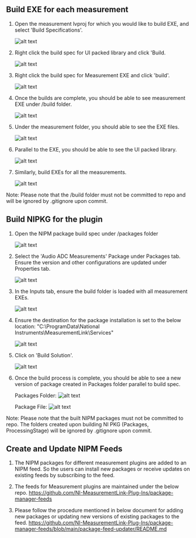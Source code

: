 ## Build EXE for each measurement
1. Open the measurement lvproj for which you would like to build EXE, and select 'Build Specifications'.
    
    ![alt text](images/meas-lvproj.png)

2. Right click the build spec for UI packed library and click 'Build.

    ![alt text](images/build-ui-packed-lib.png)

3. Right click the build spec for Measurement EXE and click 'build'.
    
    ![alt text](images/build-measurement-exe.png)

4. Once the builds are complete, you should be able to see measurement EXE under /build folder.
    
    ![alt text](images/build-folder.png)

5. Under the measurement folder, you should able to see the EXE files.
    
    ![alt text](images/meas-exe-folder.png)

6. Parallel to the EXE, you should be able to see the UI packed library.
    
    ![alt text](images/meas-ui-folder.png)

7. Similarly, build EXEs for all the measurements.
    
    ![alt text](images/build-folder-with-all-meas.png)


Note: Please note that the /build folder must not be committed to repo and will be ignored by .gitignore upon commit.


## Build NIPKG for the plugin

1. Open the NIPM package build spec under /packages folder
    
    ![alt text](images/packages-folder.png)

2. Select the 'Audio ADC Measurements' Package under Packages tab. Ensure the version and other configurations are updated under Properties tab.
    
    ![alt text](images/nipb-package-properties.png)

3. In the Inputs tab, ensure the build folder is loaded with all measurement EXEs.
    
    ![alt text](images/nipb-inputs-tab.png)

4. Ensure the destination for the package installation is set to the below location:
    "C:\ProgramData\National Instruments\MeasurementLink\Services"

    ![alt text](images/nipb-destinations.png)

5. Click on 'Build Solution'.

    ![alt text](images/nipb-build-solution.png)

6. Once the build process is complete, you should be able to see a new version of package created in Packages folder parallel to build spec.
    
    Packages Folder:
    ![alt text](images/built-packages.png)

    Package File:
    ![alt text](images/nipm-package-file.png)


Note: Please note that the built NIPM packages must not be committed to repo. The folders created upon building NI PKG (Packages, ProcessingStage) will be ignored by .gitignore upon commit.


## Create and Update NIPM Feeds
1. The NIPM packages for different measurement plugins are added to an NIPM feed. So the users can install new packages or receive updates on existing feeds by subscribing to the feed.

2. The feeds for Measurement plugins are maintained under the below repo.
https://github.com/NI-MeasurementLink-Plug-Ins/package-manager-feeds

3. Please follow the procedure mentioned in below document for adding new packages or updating new versions of existing packages to the feed.
https://github.com/NI-MeasurementLink-Plug-Ins/package-manager-feeds/blob/main/package-feed-updater/README.md



